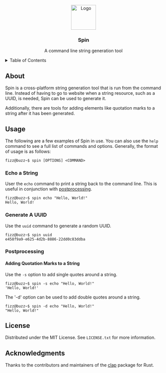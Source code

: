 <!-- Intro -->
<br />
<div align="center">
  <img source="images/icon.png" alt="Logo" width="80" height="80"/>
  <h3 align="center">Spin</h3>
  <p align="center">A command line string generation tool</p>
</div>

<!-- Table of Contents -->
<details>
  <summary>Table of Contents</summary>
  <ul>
    <li>
      <a href="#about">About</a>
    </li>
    <li>
      <a href="#usage">Usage</a>
      <ul>
        <li>
          <a href="#echo-a-string">Echo a String</a>
        </li>
        <li>
          <a href="#generate-a-uuid">Generate a UUID</a>
        </li>
        <li>
          <a href="#postprocessing">Postprocessing</a>
        </li>
      </ul>
    </li>
    <li>
      <a href="#license">License</a>
    </li>
    <li>
      <a href="#acknowledgments">Acknowledgments</a>
    </li>
  </ul>
</details>

<!-- About -->
## About
Spin is a cross-platform string generation tool that is run from the command line. Instead of having to go to website when a string resource, such as a UUID, is needed, Spin can be used to generate it.

Additionally, there are tools for adding elements like quotation marks to a string after it has been generated.

<!-- Getting Started -->

<!-- Usage -->
## Usage
The following are a few examples of Spin in use. You can also use the `help` command to see a full list of commands and options. Generally, the format of usage is as follows:
```console
fizz@buzz~$ spin [OPTIONS] <COMMAND>
```

### Echo a String
User the `echo` command to print a string back to the command line. This is useful in conjunction with <a href="#postprocessing">postprocessing</a>.
```console
fizz@buzz~$ spin echo "Hello, World!"
Hello, World!
```

### Generate A UUID
Use the `uuid` command to generate a random UUID.
```console
fizz@buzz~$ spin uuid
e458f9a9-e625-4d2b-8886-22dd0c83ddba
```

### Postprocessing

#### Adding Quotation Marks to a String
Use the `-s` option to add single quotes around a string.
```console
fizz@buzz~$ spin -s echo "Hello, World!"
'Hello, World!'
```

The '-d' option can be used to add double quotes around a string.
```console
fizz@buzz~$ spin -d echo "Hello, World!"
"Hello, World!"
```

<!-- License -->
## License

Distributed under the MIT License. See `LICENSE.txt` for more information.

<!-- Acknowledgments -->
## Acknowledgments

Thanks to the contributors and maintainers of the [clap](https://github.com/clap-rs/clap) package for Rust.
